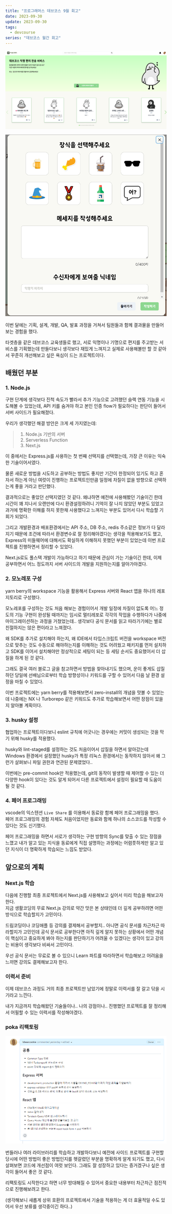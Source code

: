 ```yaml
---
title: "프로그래머스 데브코스 9월 회고"
date: 2023-09-30
update: 2023-09-30
tags:
  - devcourse
series: "데브코스 월간 회고"
---
```


![머쓱 레터](./musseuk.png)

![편지 모달](./modal.png)

이번 달에는 기획, 설계, 개발, QA, 발표 과정을 거쳐서 팀원들과 함께 결과물을 만들어보는 경험을 했다.

타겟층을 같은 데브코스 교육생들로 했고, 서로 익명이나 기명으로 편지를 주고받는 서비스를 기획했는데 만들다보니 생각보다 재밌게 느껴지고 실제로 사용해볼만 할 것 같아서 꾸준히 개선해보고 싶은 욕심이 드는 프로젝트이다.

## 배웠던 부분

### 1. Node.js

구현 단계에 생각보다 진척 속도가 빨라서 추가 기능으로 고려했던 슬랙 연동 기능을 시도해볼 수 있었는데, API 키를 숨겨야 하고 본인 인증 flow가 필요하다는 판단이 들어서 서버 사이드가 필요해졌다.

우리가 생각했던 해결 방안은 크게 세 가지였는데:

> 1. Node.js 기반의 서버
> 2. Serverless Function
> 3. Next.js

이 중에서는 Express.js를 사용하는 첫 번째 선택지를 선택했는데, 가장 큰 이유는 익숙한 기술이어서였다.

물론 새로운 방법을 시도하고 공부하는 방법도 좋지만 기간이 한정되어 있기도 하고 혼자서 하는게 아닌 여럿이 진행하는 프로젝트인만큼 일정에 차질이 없을 방향으로 선택하는게 좋을 거라고 판단했다.

결과적으로는 좋았던 선택지였던 것 같다. 왜냐하면 예전에 사용해봤던 기술이긴 한데 시간이 꽤 지나서 오랜만에 다시 환경설정하려니 기억이 잘 나지 않았던 부분도 있었고 과거에 명확한 이해를 하지 못한채 사용했다고 느껴지는 부분도 있어서 다시 학습할 기회가 되었다.

그리고 개발환경과 배포환경에서는 API 주소, DB 주소, redis 주소같은 정보가 다 달라지기 때문에 조건에 따라서 환경변수로 잘 정리해야겠다는 생각을 적용해보기도 했고, Express의 미들웨어에 대해서도 확실하게 이해하지 못했던 부분이 있었는데 이번 프로젝트를 진행하면서 정리할 수 있었다.

Next.js로도 풀스택 개발이 가능하다고 하기 때문에 관심이 가는 기술이긴 한데, 이제 공부하면서 어느 정도까지 서버 사이드의 개발을 지원하는지를 알아가야겠다.

### 2. 모노레포 구성

yarn berry의 workspace 기능을 활용해서 Express 서버와 React 앱을 하나의 레포지토리로 구성했다.

모노레포를 구성하는 것도 처음 해보는 경험이어서 개발 일정에 차질이 없도록 어느 정도의 기능 구현이 완성될 때까지는 임시로 멀티레포로 각각의 작업을 수행하다가 나중에 마이그레이션하는 과정을 거쳤었는데.. 생각보다 공식 문서를 읽고 따라가기에는 별로 친절하지는 않은 편이라고 느껴졌다.

왜 SDK를 추가로 설치해야 하는지, 왜 IDE에서 타입스크립트 버전을 workspace 버전으로 맞추는 것도 수동으로 해야하는지를 이해하는 것도 어려웠고 패키지를 먼저 설치하고 SDK를 이어서 설치해야만 정상적으로 세팅이 되는 등 세팅 순서도 중요했어서 더 삽질을 하게 된 것 같다.

그래도 결국 여러 블로그 글을 참고하면서 방법을 찾아내기도 했으며, 운이 좋게도 삽질하던 당일에 선배님으로부터 학습 방향성이나 키워드를 구할 수 있어서 다음 날 환경 설정을 마칠 수 있었다.

이번 프로젝트에는 yarn berry를 적용해보면서 zero-install의 개념을 맛볼 수 있었는데 나중에는 NX 나 Turborepo 같은 키워드도 추가로 학습해보면서 어떤 장점이 있을지 알아볼 계획이다.

### 3. husky 설정

협업하는 프로젝트이다보니 eslint 규칙에 어긋나는 경우에는 커밋이 생성되는 것을 막기 위해 husky를 적용했다.

husky와 lint-staged를 설정하는 것도 처음이어서 삽질을 하면서 알아갔는데 Windows 환경에서 설정했던 husky가 특정 리눅스 환경에서는 동작하지 않아서 왜 그런가 살펴보니 파일 권한과 연관된 문제였었다..

이번에는 pre-commit hook만 적용했는데, git의 동작이 발생할 때 제어할 수 있는 더 다양한 hook이 있다는 것도 알게 되어서 다른 프로젝트에서 설정이 필요할 때 도움이 될 것 같다.

### 4. 페어 프로그래밍

vscode의 익스텐션 `Live Share` 를 이용해서 동료랑 함께 페어 프로그래밍을 했다.  
페어 프로그래밍의 경험 자체도 처음이었지만 동료와 함께 하나의 소스코드를 작성할 수 있다는 것도 신기했다.

페어 프로그래밍을 하면서 서로가 생각하는 구현 방향의 Sync를 맞출 수 있는 장점을 느꼈고 내가 알고 있는 지식을 동료에게 직접 설명하는 과정에는 어렴풋하게만 알고 있던 지식이 더 명확하게 학습되는 느낌도 받았다.

## 앞으로의 계획

### Next.js 학습

다음에 진행할 최종 프로젝트에서 Next.js를 사용해보고 싶어서 미리 학습을 해보고자 한다.  
지금 생활코딩의 무료 Next.js 강의로 약간 맛은 본 상태인데 더 깊게 공부하려면 어떤 방식으로 학습할지가 고민이다.

드림코딩이나 코딩애플 등 강의를 결제해서 공부할지.. 아니면 공식 문서를 차근차근 따라할지가 고민인데 공식 문서로 공부한다면 아직 깊게 알지 못하는 상황에서 어떤 개념이 핵심이고 중요하게 봐야 하는지를 판단하기가 어려울 수 있겠다는 생각이 있고 강의는 비용이 생각보다 비싸서 고민이다.

우선 공식 문서는 무료로 볼 수 있으니 Learn 파트를 따라하면서 학습해보고 어려움을 느끼면 강의도 결제해보고자 한다.

### 이력서 준비

이제 데브코스 과정도 거의 최종 프로젝트만 남았기에 정말로 이력서를 잘 갈고 닦을 시기라고 느낀다.

내가 지금까지 학습해왔던 기술들이나.. 나의 강점이나.. 진행했던 프로젝트를 잘 정리해서 어필할 수 있는 이력서를 작성해야겠다.

### poka 리팩토링

![리팩토링할 내용](./refactor.png)

번들러나 여러 라이브러리를 학습하고 개발하다보니 예전에 사이드 프로젝트를 구현할 당시에 어떤 방법이 좋은 방법인지를 헷갈렸던 부분을 명확하게 알게 되기도 했고, 다시 살펴보면 코드에 개선점이 여럿 보인다. 그래도 잘 성장하고 있다는 증거겠구나 싶은 생각이 들어서 좋은 것 같다.

리팩토링도 시작한다고 하면 너무 방대해질 수 있어서 중요한 내용부터 차근차근 점진적으로 진행해보려고 한다.

(생각해보니 새롭게 상위 호환의 프로젝트에서 기술을 적용하는 게 더 효율적일 수도 있어서 우선 보류를 생각중이긴 하다..)
